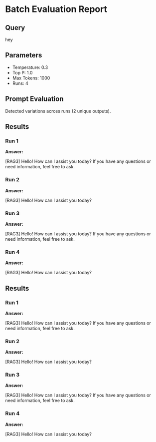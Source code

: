 # Batch Evaluation Report

## Query

hey

## Parameters

- Temperature: 0.3
- Top P: 1.0
- Max Tokens: 1000
- Runs: 4

## Prompt Evaluation

Detected variations across runs (2 unique outputs).

## Results

### Run 1

**Answer:**

[RAG3] Hello! How can I assist you today? If you have any questions or need information, feel free to ask.

### Run 2

**Answer:**

[RAG3] Hello! How can I assist you today?

### Run 3

**Answer:**

[RAG3] Hello! How can I assist you today? If you have any questions or need information, feel free to ask.

### Run 4

**Answer:**

[RAG3] Hello! How can I assist you today?

## Results

### Run 1

**Answer:**

[RAG3] Hello! How can I assist you today? If you have any questions or need information, feel free to ask.

### Run 2

**Answer:**

[RAG3] Hello! How can I assist you today?

### Run 3

**Answer:**

[RAG3] Hello! How can I assist you today? If you have any questions or need information, feel free to ask.

### Run 4

**Answer:**

[RAG3] Hello! How can I assist you today?

